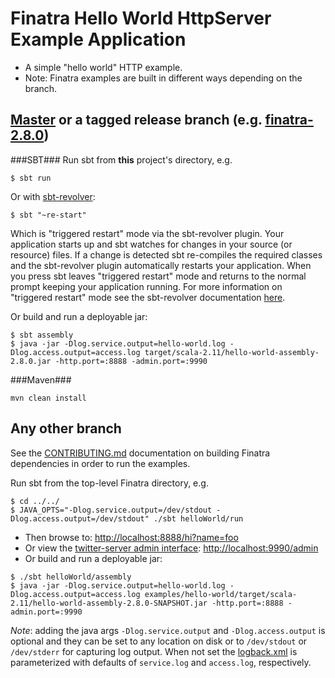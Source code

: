 # Finatra Hello World HttpServer Example Application

* A simple "hello world" HTTP example.
* Note: Finatra examples are built in different ways depending on the branch.

[Master](https://github.com/twitter/finatra/tree/master) or a tagged release branch (e.g. [finatra-2.8.0](https://github.com/twitter/finatra/tree/finatra-2.8.0))
----------------------------------------------------------
###SBT###
Run sbt from **this** project's directory, e.g.
```
$ sbt run
```
Or with [sbt-revolver](https://github.com/spray/sbt-revolver):
```
$ sbt "~re-start"
```
Which is "triggered restart" mode via the sbt-revolver plugin. Your application starts up and sbt watches for changes in your source (or resource) files.
If a change is detected sbt re-compiles the required classes and the sbt-revolver plugin automatically restarts your application.
When you press <ENTER> sbt leaves "triggered restart" mode and returns to the normal prompt keeping your application running.
For more information on "triggered restart" mode see the sbt-revolver documentation [here](https://github.com/spray/sbt-revolver/blob/master/README.md#triggered-restart).

Or build and run a deployable jar:
```
$ sbt assembly
$ java -jar -Dlog.service.output=hello-world.log -Dlog.access.output=access.log target/scala-2.11/hello-world-assembly-2.8.0.jar -http.port=:8888 -admin.port=:9990
```

###Maven###
```
mvn clean install
```

Any other branch
----------------
See the [CONTRIBUTING.md](../../CONTRIBUTING.md#building-dependencies) documentation on building Finatra dependencies in order to run the examples.

Run sbt from the top-level Finatra directory, e.g.
```
$ cd ../../
$ JAVA_OPTS="-Dlog.service.output=/dev/stdout -Dlog.access.output=/dev/stdout" ./sbt helloWorld/run
```
* Then browse to: [http://localhost:8888/hi?name=foo](http://localhost:8888/hi?name=foo)
* Or view the [twitter-server admin interface](https://twitter.github.io/twitter-server/Features.html#admin-http-interface): [http://localhost:9990/admin](http://localhost:9990/admin)
* Or build and run a deployable jar:
```
$ ./sbt helloWorld/assembly
$ java -jar -Dlog.service.output=hello-world.log -Dlog.access.output=access.log examples/hello-world/target/scala-2.11/hello-world-assembly-2.8.0-SNAPSHOT.jar -http.port=:8888 -admin.port=:9990
```
*Note*: adding the java args `-Dlog.service.output` and `-Dlog.access.output` is optional and they can be set to any location on disk or to `/dev/stdout` or `/dev/stderr` for capturing log output. When not set the [logback.xml](./src/main/resources/logback.xml) is parameterized with defaults of `service.log` and `access.log`, respectively.
